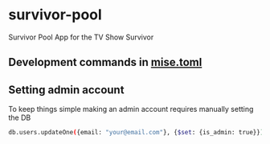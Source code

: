 # survivor-pool

Survivor Pool App for the TV Show Survivor

## Development commands in [mise.toml](mise.toml)

## Setting admin account

To keep things simple making an admin account requires manually setting the DB

```bash
db.users.updateOne({email: "your@email.com"}, {$set: {is_admin: true}})
```
